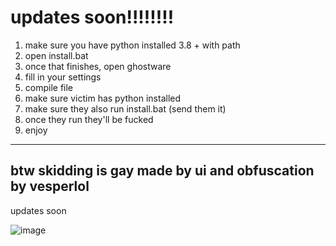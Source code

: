 
updates soon!!!!!!!!
=================================================




1. make sure you have python installed 3.8 + with path
2. open install.bat
3. once that finishes, open ghostware
4. fill in your settings
5. compile file
6. make sure victim has python installed
7. make sure they also run install.bat (send them it)
8. once they run they'll be fucked
9. enjoy
--------------------------------------------------------------------
btw skidding is gay made by ui and obfuscation by vesperlol
--------------------------------------------------------------------
updates soon



![image](https://cdn.discordapp.com/attachments/945427136905347217/954148373903052908/unknown.png)
